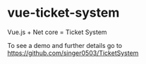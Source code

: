 # vue-ticket-system

Vue.js + Net core = Ticket System

To see a demo and further details go to https://github.com/singer0503/TicketSystem
